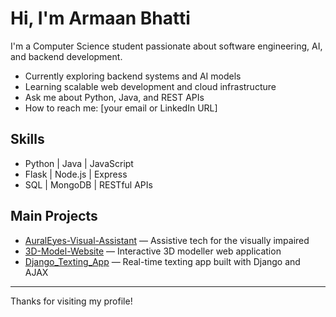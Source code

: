 # Hi, I'm Armaan Bhatti

I'm a Computer Science student passionate about software engineering, AI, and backend development.

- Currently exploring backend systems and AI models  
- Learning scalable web development and cloud infrastructure  
- Ask me about Python, Java, and REST APIs  
- How to reach me: [your email or LinkedIn URL]

## Skills

- Python | Java | JavaScript  
- Flask | Node.js | Express  
- SQL | MongoDB | RESTful APIs  

## Main Projects

- [AuralEyes-Visual-Assistant](https://github.com/ABhatti167/AuralEyes-Visual-Assistant) — Assistive tech for the visually impaired  
- [3D-Model-Website](https://github.com/Anshuman-Dhillon/3D-Model-Website) — Interactive 3D modeller web application  
- [Django_Texting_App](https://github.com/ABhatti167/Django_Texting_App) — Real-time texting app built with Django and AJAX  

---

Thanks for visiting my profile!
